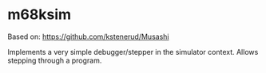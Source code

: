 # m68ksim
Based on: https://github.com/kstenerud/Musashi

Implements a very simple debugger/stepper in the simulator context.
Allows stepping through a program.
